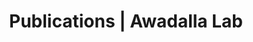 ---
title: Publications | Awadalla Lab
permalink: /publications/
published: false
isPublic_b: true

publicationType_txt: journal
title_txt: "An integrated map of structural variation in 2,504 human genomes."
pmid_tl: 26432246
publishDate_tdt: "2015-10-01T07:23:33.000Z"
journalTitle_txt: "Nature"
volume_tl: 526
issue_tl: 7571
doi_txt: "10.1038/nature15394"
authors_list: 
  - author_txt: "Sudmant PH"
  - author_txt: "Rausch T"
  - author_txt: "Gardner EJ"
  - author_txt: "Handsaker RE"
  - author_txt: "Abyzov A"
  - author_txt: "Huddleston J"
  - author_txt: "Zhang Y"
  - author_txt: "Ye K"
  - author_txt: "Jun G"
  - author_txt: "Fritz MH"
  - author_txt: "Konkel MK"
  - author_txt: "Malhotra A"
  - author_txt: "Stütz AM"
  - author_txt: "Shi X"
  - author_txt: "Casale FP"
  - author_txt: "Chen J"
  - author_txt: "Hormozdiari F"
  - author_txt: "Dayama G"
  - author_txt: "Chen K"
  - author_txt: "Malig M"
  - author_txt: "Chaisson MJP"
  - author_txt: "Walter K"
  - author_txt: "Meiers S"
  - author_txt: "Kashin S"
  - author_txt: "Garrison E"
  - author_txt: "Auton A"
  - author_txt: "Lam HYK"
  - author_txt: "Mu XJ"
  - author_txt: "Alkan C"
  - author_txt: "Antaki D"
  - author_txt: "Bae T"
  - author_txt: "Cerveira E"
  - author_txt: "Chines P"
  - author_txt: "Chong Z"
  - author_txt: "Clarke L"
  - author_txt: "Dal E"
  - author_txt: "Ding L"
  - author_txt: "Emery S"
  - author_txt: "Fan X"
  - author_txt: "Gujral M"
  - author_txt: "Kahveci F"
  - author_txt: "Kidd JM"
  - author_txt: "Kong Y"
  - author_txt: "Lameijer EW"
  - author_txt: "McCarthy S"
  - author_txt: "Flicek P"
  - author_txt: "Gibbs RA"
  - author_txt: "Marth G"
  - author_txt: "Mason CE"
  - author_txt: "Menelaou A"
  - author_txt: "Muzny DM"
  - author_txt: "Nelson BJ"
  - author_txt: "Noor A"
  - author_txt: "Parrish NF"
  - author_txt: "Pendleton M"
  - author_txt: "Quitadamo A"
  - author_txt: "Raeder B"
  - author_txt: "Schadt EE"
  - author_txt: "Romanovitch M"
  - author_txt: "Schlattl A"
  - author_txt: "Sebra R"
  - author_txt: "Shabalin AA"
  - author_txt: "Untergasser A"
  - author_txt: "Walker JA"
  - author_txt: "Wang M"
  - author_txt: "Yu F"
  - author_txt: "Zhang C"
  - author_txt: "Zhang J"
  - author_txt: "Zheng-Bradley X"
  - author_txt: "Zhou W"
  - author_txt: "Zichner T"
  - author_txt: "Sebat J"
  - author_txt: "Batzer MA"
  - author_txt: "McCarroll SA"
  - author_txt: "1000 Genomes Project Consortium."
  - author_txt: "Mills RE"
  - author_txt: "Gerstein MB"
  - author_txt: "Bashir A"
  - author_txt: "Stegle O"
  - author_txt: "Devine SE"
  - author_txt: "Lee C"
  - author_txt: "Eichler EE"
  - author_txt: "Korbel JO"
---